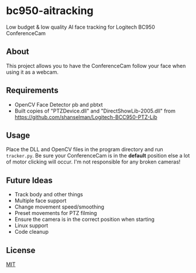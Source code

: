 # bc950-aitracking
Low budget &amp; low quality AI face tracking for Logitech BC950 ConferenceCam

## About
This project allows you to have the ConferenceCam follow your face when using it as a webcam.

## Requirements
* OpenCV Face Detector pb and pbtxt
* Built copies of "PTZDevice.dll" and "DirectShowLib-2005.dll" from https://github.com/shanselman/Logitech-BCC950-PTZ-Lib

## Usage
Place the DLL and OpenCV files in the program directory and run ``tracker.py``. Be sure your ConferenceCam is in the **default** position else a lot of motor clicking will occur. I'm not responsible for any broken cameras!

## Future Ideas
* Track body and other things
* Multiple face support
* Change movement speed/smoothing
* Preset movements for PTZ filming
* Ensure the camera is in the correct position when starting
* Linux support
* Code cleanup

## License
[MIT](LICENSE)
